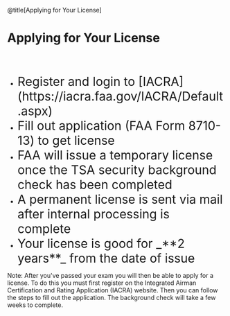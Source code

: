<div class="slide-bg-style-left"></div><div class="slide-bg-style-right"></div>

@title[Applying for Your License]

# Applying for Your License

<br>

<ul>
  <br>
  <li class="fragment"><span style="font-size: 28px;">Register and login to [IACRA](https://iacra.faa.gov/IACRA/Default.aspx)</span></li>
  <li class="fragment"><span style="font-size: 28px;">Fill out application (FAA Form 8710-13) to get license</span></li>
  <li class="fragment"><span style="font-size: 28px;">FAA will issue a temporary license once the TSA security background check has been completed</span></li>
  <li class="fragment"><span style="font-size: 28px;">A permanent license is sent via mail after internal processing is complete</span></li>
  <li class="fragment"><span style="font-size: 28px;">Your license is good for _**2 years**_ from the date of issue</span></li>
</ul>


Note:
After you've passed your exam you will then be able to apply for a license. To do this you must first register on the Integrated Airman Certification and Rating Application (IACRA) website. Then you can follow the steps to fill out the application. The background check will take a few weeks to complete.
